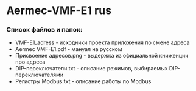 # Aermec-VMF-E1 rus
### Список файлов и папок:
* VMF-E1_adress - исходники проекта приложения по смене адреса
* Aermec VMF-E1.pdf - мануал на русском
* Присвоение адресов.png - выдержка из официальной книженции про адреса
* DIP-переключатели.txt - описание режимов, выбираемых DIP-переключателями
* Регистры Modbus.txt - описание работы по Modbus
